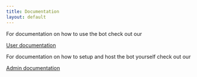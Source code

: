 ```yaml
---
title: Documentation
layout: default
---
```


For documentation on how to use the bot check out our

<a class="button-big" href="./user">User documentation</a>

For documentation on how to setup and host the bot yourself check out our

<a class="button-big" href="./admin">Admin documentation</a>
